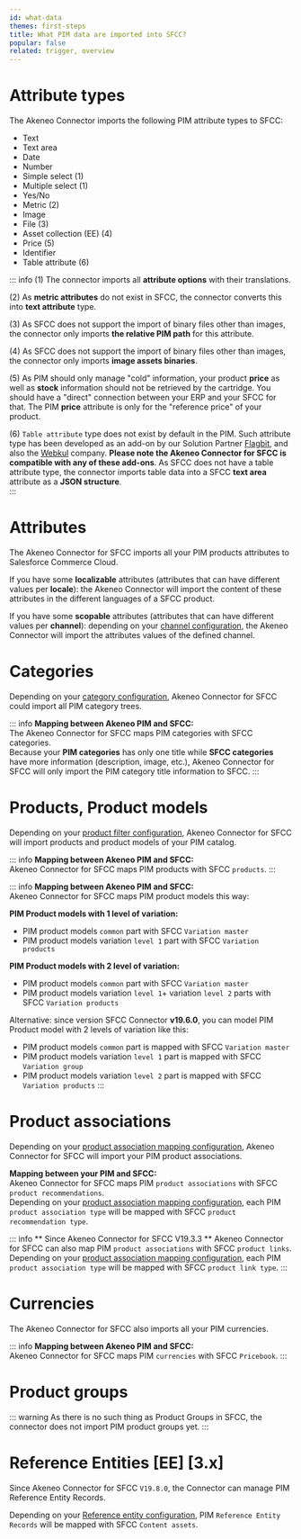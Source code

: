 ```yaml
---
id: what-data
themes: first-steps
title: What PIM data are imported into SFCC?
popular: false
related: trigger, overview
---
```


# Attribute types

The Akeneo Connector imports the following PIM attribute types to SFCC:


- Text
- Text area
- Date
- Number
- Simple select (1)
- Multiple select (1)
- Yes/No
- Metric (2)
- Image
- File (3)
- Asset collection (EE) (4)
- Price (5)
- Identifier
- Table attribute (6)

::: info
(1) The connector imports all **attribute options** with their translations.<br>

(2) As **metric attributes** do not exist in SFCC, the connector converts this into **text attribute** type.<br>

(3) As SFCC does not support the import of binary files other than images, the connector only imports **the relative PIM path** for this attribute.<br>

(4) As SFCC does not support the import of binary files other than images, the connector only imports **image assets binaries**.<br>

(5) As PIM should only manage "cold" information, your product **price** as well as **stock** information should not be retrieved by the cartridge. You should have a "direct" connection between your ERP and your SFCC for that. The PIM **price** attribute is only for the "reference price" of your product.  

(6) `Table attribute` type does not exist by default in the PIM. Such attribute type has been developed as an add-on by our Solution Partner [Flagbit](https://marketplace.akeneo.com/extension/table-attribute), and also the [Webkul](https://marketplace.akeneo.com/extension/akeneo-table-attribute) company.
**Please note the Akeneo Connector for SFCC is compatible with any of these add-ons**.
As SFCC does not have a table attribute type, the connector imports table data into a SFCC **text area** attribute as a **JSON structure**.  
:::


# Attributes

The Akeneo Connector for SFCC imports all your PIM products attributes to Salesforce Commerce Cloud.

If you have some **localizable** attributes (attributes that can have different values per **locale**): the Akeneo Connector will import the content of these attributes in the different languages of a SFCC product.

If you have some **scopable** attributes (attributes that can have different values per **channel**): depending on your [channel configuration](03-products-filter-configuration.html), the Akeneo Connector will import the attributes values of the defined channel.

# Categories

Depending on your [category configuration](07-categories-configuration.html), Akeneo Connector for SFCC could import all PIM category trees.

::: info
**Mapping between Akeneo PIM and SFCC:**<br>
The Akeneo Connector for SFCC maps PIM categories with SFCC categories.<br>
Because your **PIM categories** has only one title while **SFCC categories** have more information (description, image, etc.), Akeneo Connector for SFCC will only import the PIM category title information to SFCC.
:::

# Products, Product models

Depending on your [product filter configuration](03-products-filter-configuration.html), Akeneo Connector for SFCC will import products and product models of your PIM catalog.

::: info
**Mapping between Akeneo PIM and SFCC:**<br>
Akeneo Connector for SFCC maps PIM products with SFCC `products`.
:::

::: info
**Mapping between Akeneo PIM and SFCC:**<br>
Akeneo Connector for SFCC maps PIM product models this way:

**PIM Product models with 1 level of variation:**<br>
- PIM product models `common` part with SFCC `Variation master`<br>
- PIM product models variation `level 1` part with SFCC `Variation products`

**PIM Product models with 2 level of variation:**<br>
- PIM product models `common` part with SFCC `Variation master`<br>
- PIM product models variation `level 1`+ variation `level 2` parts with SFCC `Variation products`

Alternative: since version SFCC Connector **v19.6.0**, you can model PIM Product model with 2 levels of variation like this:
- PIM product models `common` part is mapped with SFCC `Variation master`
- PIM product models variation `level 1` part is mapped with SFCC `Variation group`
- PIM product models variation `level 2` part is mapped with SFCC `Variation products`
:::

# Product associations

Depending on your [product association mapping configuration](06-mapping-configuration.html), Akeneo Connector for SFCC will import your PIM product associations.

**Mapping between your PIM and SFCC:**<br>
Akeneo Connector for SFCC maps PIM `product associations` with SFCC `product recommendations`.<br>
Depending on your [product association mapping configuration](06-mapping-configuration.html), each PIM `product association type` will be mapped with SFCC `product recommendation type`.

::: info
** Since Akeneo Connector for SFCC V19.3.3 **
Akeneo Connector for SFCC can also map PIM `product associations` with SFCC `product links`.<br>
Depending on your [product association mapping configuration](06-mapping-configuration.html), each PIM `product association type` will be mapped with SFCC `product link type`.
:::

# Currencies

The Akeneo Connector for SFCC also imports all your PIM currencies.

::: info
**Mapping between Akeneo PIM and SFCC:**<br>
Akeneo Connector for SFCC maps PIM `currencies` with SFCC `Pricebook`.
:::

# Product groups

::: warning
As there is no such thing as Product Groups in SFCC, the connector does not import PIM product groups yet.
:::

# Reference Entities [EE] [3.x]

Since Akeneo Connector for SFCC `V19.8.0`, the Connector can manage PIM Reference Entity Records.

Depending on your [Reference entity configuration](09-reference-entities.html), PIM `Reference Entity Records` will be mapped with SFCC `Content assets`.
